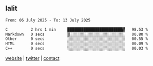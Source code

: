 ## lalit

<!--START_SECTION:waka-->

```txt
From: 06 July 2025 - To: 13 July 2025

C          2 hrs 1 min     ████████████████████████▓   98.53 %
Markdown   0 secs          ▒░░░░░░░░░░░░░░░░░░░░░░░░   00.80 %
Other      0 secs          ░░░░░░░░░░░░░░░░░░░░░░░░░   00.55 %
HTML       0 secs          ░░░░░░░░░░░░░░░░░░░░░░░░░   00.09 %
C++        0 secs          ░░░░░░░░░░░░░░░░░░░░░░░░░   00.03 %
```

<!--END_SECTION:waka-->

[website](https://lalit.sh) | [twitter](https://x.com/@lalitcodes) | [contact](https://lalit.sh/contact)
